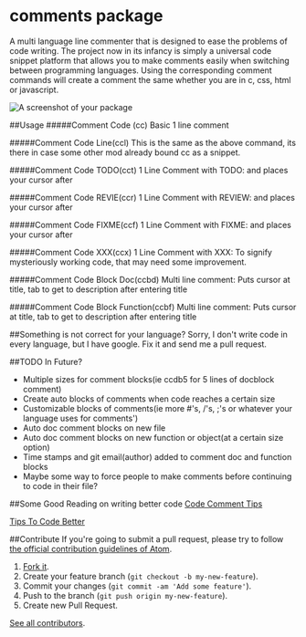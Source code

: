 # comments package

A multi language line commenter that is designed to ease the problems of code writing.  The project now in its infancy is simply a universal code snippet platform that allows you to make comments easily when switching between programming languages.  Using the corresponding comment commands will create a comment the same whether you are in c, css, html or javascript.

![A screenshot of your package](https://f.cloud.github.com/assets/69169/2290250/c35d867a-a017-11e3-86be-cd7c5bf3ff9b.gif)

##Usage
#####Comment Code (cc)
Basic 1 line comment

#####Comment Code Line(ccl)
This is the same as the above command, its there in case some other mod already bound cc as a snippet.

#####Comment Code TODO(cct)
1 Line Comment with TODO: and places your cursor after

#####Comment Code REVIE(ccr)
1 Line Comment with REVIEW: and places your cursor after

#####Comment Code FIXME(ccf)
1 Line Comment with FIXME: and places your cursor after

#####Comment Code XXX(ccx)
1 Line Comment with XXX: To signify mysteriously working code, that may need some improvement.

#####Comment Code Block Doc(ccbd)
Multi line comment: Puts cursor at title, tab to get to description after entering title

#####Comment Code Block Function(ccbf)
Multi line comment: Puts cursor at title, tab to get to description after entering title

##Something is not correct for your language?
Sorry, I don't write code in every language, but I have google.  Fix it and send me a pull request.

##TODO In Future?
* Multiple sizes for comment blocks(ie ccdb5 for 5 lines of docblock comment)
* Create auto blocks of comments when code reaches a certain size
* Customizable blocks of comments(ie more #'s, /'s, ;'s or whatever your language uses for comments')
* Auto doc comment blocks on new file
* Auto doc comment blocks on new function or object(at a certain size option)
* Time stamps and git email(author) added to comment doc and function blocks
* Maybe some way to force people to make comments before continuing to code in their file?

##Some Good Reading on writing better code
[Code Comment Tips ](http://blog.ram.rachum.com/post/103051530508/code-comments-that-i-find-helpful)

[Tips To Code Better](http://www.craigsefton.com/programming/tips-better-code-comments/)

##Contribute
If you're going to submit a pull request, please try to follow
[the official contribution guidelines of Atom](https://atom.io/docs/latest/contributing).

1. [Fork it](https://github.com/thomasmeadows/atom-commentcode).
2. Create your feature branch (`git checkout -b my-new-feature`).
3. Commit your changes (`git commit -am 'Add some feature'`).
4. Push to the branch (`git push origin my-new-feature`).
5. Create new Pull Request.

[See all contributors](https://github.com/thomasmeadows/atom-commentcode/graphs/contributors).
